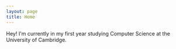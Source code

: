 ```yaml
---
layout: page
title: Home
---
```


Hey! I'm currently in my first year studying Computer Science at the University of Cambridge.